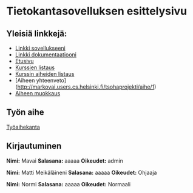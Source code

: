 ﻿# Tietokantasovelluksen esittelysivu

## Yleisiä linkkejä:

* [Linkki sovellukseeni](http://markovai.users.cs.helsinki.fi/tsohaprojekti/)
* [Linkki dokumentaatiooni](https://github.com/Mavai/Tsoha-Bootstrap/blob/master/doc/dokumentaatio.pdf)    
* [Etusivu](http://markovai.users.cs.helsinki.fi/tsohaprojekti/etusivu)
* [Kurssien listaus](http://markovai.users.cs.helsinki.fi/tsohaprojekti/kurssit)
* [Kurssin aiheiden listaus](http://markovai.users.cs.helsinki.fi/tsohaprojekti/aiheet)
* [Aiheen yhteenveto] (http://markovai.users.cs.helsinki.fi/tsohaprojekti/aihe/1)
* [Aiheen muokkaus](http://markovai.users.cs.helsinki.fi/tsohaprojekti/aihe_muokkaus)

## Työn aihe

[Työaihekanta](http://advancedkittenry.github.io/suunnittelu_ja_tyoymparisto/aiheet/Tyoaihekanta.html) 
  
## Kirjautuminen
**Nimi:** Mavai
**Salasana:** aaaaa
**Oikeudet:** admin  

**Nimi:** Matti Meikäläineni
**Salasana:** aaaaa
**Oikeudet:** Ohjaaja  

**Nimi:** Normi
**Salasana:** aaaaa
**Oikeudet:** Normaali  
